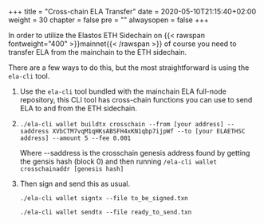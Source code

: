 +++
title = "Cross-chain ELA Transfer"
date = 2020-05-10T21:15:40+02:00
weight = 30
chapter = false
pre = ""
alwaysopen = false
+++

In order to utilize the Elastos ETH Sidechain on {{< rawspan fontweight="400" >}}mainnet{{< /rawspan >}} of course
you need to transfer ELA from the mainchain to the ETH sidechain.

There are a few ways to do this, but the most straightforward is using the `ela-cli` tool.

1. Use the `ela-cli` tool bundled with the mainchain ELA full-node repository, this CLI tool has cross-chain functions 
    you can use to send ELA to and from the ETH sidechain. 
    
2. `./ela-cli wallet buildtx crosschain --from [your address] --saddress XVbCTM7vqM1qHKsABSFH4xKN1qbp7ijpWf --to [your ELAETHSC address] --amount 5 --fee 0.001`
    
    Where --saddress is the crosschain genesis address found by getting the gensis hash (block 0) and then running `/ela-cli wallet crosschainaddr [genesis hash]`
    
3. Then sign and send this as usual.

    `./ela-cli wallet signtx --file to_be_signed.txn`
    
    `./ela-cli wallet sendtx --file ready_to_send.txn`


 


